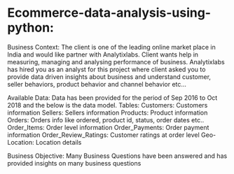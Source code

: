 # Ecommerce-data-analysis-using-python:

Business Context:
The client is one of the leading online market place in India and would like partner with Analytixlabs. 
Client wants help in measuring, managing and analysing performance of business.
Analytixlabs has hired you as an analyst for this project where client asked you to provide data 
driven insights about business and understand customer, seller behaviors, product behavior and 
channel behavior etc...

Available Data:
Data has been provided for the period of Sep 2016 to Oct 2018 and the below is the data model.
Tables:
Customers: Customers information
Sellers: Sellers information
Products: Product information
Orders: Orders info like ordered, product id, status, order dates etc..
Order_Items: Order level information
Order_Payments: Order payment information
Order_Review_Ratings: Customer ratings at order level
Geo-Location: Location details

Business Objective:
Many Business Questions have been answered and has provided insights on many business questions
